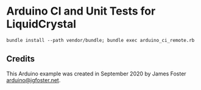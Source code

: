 # Arduino CI and Unit Tests for LiquidCrystal

  ```
  bundle install --path vendor/bundle; bundle exec arduino_ci_remote.rb
  ```

## Credits

This Arduino example was created in September 2020 by James Foster <arduino@jgfoster.net>.
